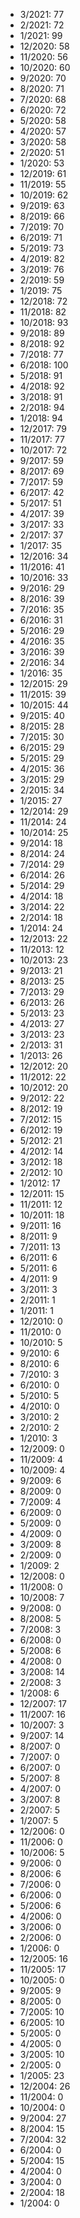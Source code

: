 *  3/2021: 77
*  2/2021: 72
*  1/2021: 99
*  12/2020: 58
*  11/2020: 56
*  10/2020: 60
*  9/2020: 70
*  8/2020: 71
*  7/2020: 68
*  6/2020: 72
*  5/2020: 58
*  4/2020: 57
*  3/2020: 58
*  2/2020: 51
*  1/2020: 53
*  12/2019: 61
*  11/2019: 55
*  10/2019: 62
*  9/2019: 63
*  8/2019: 66
*  7/2019: 70
*  6/2019: 71
*  5/2019: 73
*  4/2019: 82
*  3/2019: 76
*  2/2019: 59
*  1/2019: 75
*  12/2018: 72
*  11/2018: 82
*  10/2018: 93
*  9/2018: 89
*  8/2018: 92
*  7/2018: 77
*  6/2018: 100
*  5/2018: 91
*  4/2018: 92
*  3/2018: 91
*  2/2018: 94
*  1/2018: 94
*  12/2017: 79
*  11/2017: 77
*  10/2017: 72
*  9/2017: 59
*  8/2017: 69
*  7/2017: 59
*  6/2017: 42
*  5/2017: 51
*  4/2017: 39
*  3/2017: 33
*  2/2017: 37
*  1/2017: 35
*  12/2016: 34
*  11/2016: 41
*  10/2016: 33
*  9/2016: 29
*  8/2016: 39
*  7/2016: 35
*  6/2016: 31
*  5/2016: 29
*  4/2016: 35
*  3/2016: 39
*  2/2016: 34
*  1/2016: 35
*  12/2015: 29
*  11/2015: 39
*  10/2015: 44
*  9/2015: 40
*  8/2015: 28
*  7/2015: 30
*  6/2015: 29
*  5/2015: 29
*  4/2015: 36
*  3/2015: 29
*  2/2015: 34
*  1/2015: 27
*  12/2014: 29
*  11/2014: 24
*  10/2014: 25
*  9/2014: 18
*  8/2014: 24
*  7/2014: 29
*  6/2014: 26
*  5/2014: 29
*  4/2014: 18
*  3/2014: 22
*  2/2014: 18
*  1/2014: 24
*  12/2013: 22
*  11/2013: 12
*  10/2013: 23
*  9/2013: 21
*  8/2013: 25
*  7/2013: 29
*  6/2013: 26
*  5/2013: 23
*  4/2013: 27
*  3/2013: 23
*  2/2013: 31
*  1/2013: 26
*  12/2012: 20
*  11/2012: 22
*  10/2012: 20
*  9/2012: 22
*  8/2012: 19
*  7/2012: 15
*  6/2012: 19
*  5/2012: 21
*  4/2012: 14
*  3/2012: 18
*  2/2012: 10
*  1/2012: 17
*  12/2011: 15
*  11/2011: 12
*  10/2011: 18
*  9/2011: 16
*  8/2011: 9
*  7/2011: 13
*  6/2011: 6
*  5/2011: 6
*  4/2011: 9
*  3/2011: 3
*  2/2011: 1
*  1/2011: 1
*  12/2010: 0
*  11/2010: 0
*  10/2010: 5
*  9/2010: 6
*  8/2010: 6
*  7/2010: 3
*  6/2010: 0
*  5/2010: 5
*  4/2010: 0
*  3/2010: 2
*  2/2010: 2
*  1/2010: 3
*  12/2009: 0
*  11/2009: 4
*  10/2009: 4
*  9/2009: 6
*  8/2009: 0
*  7/2009: 4
*  6/2009: 0
*  5/2009: 0
*  4/2009: 0
*  3/2009: 8
*  2/2009: 0
*  1/2009: 2
*  12/2008: 0
*  11/2008: 0
*  10/2008: 7
*  9/2008: 0
*  8/2008: 5
*  7/2008: 3
*  6/2008: 0
*  5/2008: 6
*  4/2008: 0
*  3/2008: 14
*  2/2008: 3
*  1/2008: 6
*  12/2007: 17
*  11/2007: 16
*  10/2007: 3
*  9/2007: 14
*  8/2007: 0
*  7/2007: 0
*  6/2007: 0
*  5/2007: 8
*  4/2007: 0
*  3/2007: 8
*  2/2007: 5
*  1/2007: 5
*  12/2006: 0
*  11/2006: 0
*  10/2006: 5
*  9/2006: 0
*  8/2006: 6
*  7/2006: 0
*  6/2006: 0
*  5/2006: 6
*  4/2006: 0
*  3/2006: 0
*  2/2006: 0
*  1/2006: 0
*  12/2005: 16
*  11/2005: 17
*  10/2005: 0
*  9/2005: 9
*  8/2005: 0
*  7/2005: 10
*  6/2005: 10
*  5/2005: 0
*  4/2005: 0
*  3/2005: 10
*  2/2005: 0
*  1/2005: 23
*  12/2004: 26
*  11/2004: 0
*  10/2004: 0
*  9/2004: 27
*  8/2004: 15
*  7/2004: 32
*  6/2004: 0
*  5/2004: 15
*  4/2004: 0
*  3/2004: 0
*  2/2004: 18
*  1/2004: 0
